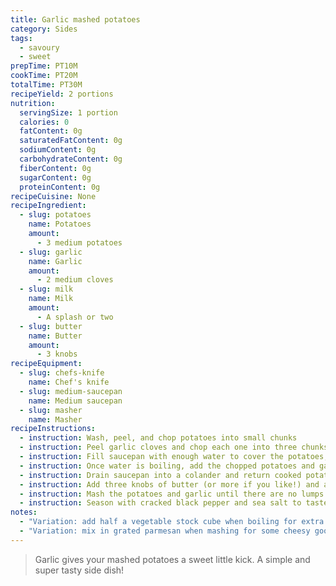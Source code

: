 ```yaml
---
title: Garlic mashed potatoes
category: Sides
tags: 
  - savoury
  - sweet
prepTime: PT10M
cookTime: PT20M
totalTime: PT30M
recipeYield: 2 portions
nutrition:
  servingSize: 1 portion
  calories: 0
  fatContent: 0g
  saturatedFatContent: 0g
  sodiumContent: 0g
  carbohydrateContent: 0g
  fiberContent: 0g
  sugarContent: 0g
  proteinContent: 0g
recipeCuisine: None
recipeIngredient:
  - slug: potatoes
    name: Potatoes
    amount:
      - 3 medium potatoes
  - slug: garlic
    name: Garlic
    amount:
      - 2 medium cloves
  - slug: milk
    name: Milk
    amount:
      - A splash or two
  - slug: butter
    name: Butter
    amount:
      - 3 knobs
recipeEquipment:
  - slug: chefs-knife
    name: Chef's knife
  - slug: medium-saucepan
    name: Medium saucepan
  - slug: masher
    name: Masher
recipeInstructions:
  - instruction: Wash, peel, and chop potatoes into small chunks
  - instruction: Peel garlic cloves and chop each one into three chunks
  - instruction: Fill saucepan with enough water to cover the potatoes, add a liberal pinch or two of sea salt, bring to the boil
  - instruction: Once water is boiling, add the chopped potatoes and garlic, boil for 15 minutes or until soft (test with a metal fork)
  - instruction: Drain saucepan into a colander and return cooked potatoes and garlic to saucepan
  - instruction: Add three knobs of butter (or more if you like!) and a splash of milk
  - instruction: Mash the potatoes and garlic until there are no lumps left. Add a bit more milk as needed.
  - instruction: Season with cracked black pepper and sea salt to taste
notes:
  - "Variation: add half a vegetable stock cube when boiling for extra flavour"
  - "Variation: mix in grated parmesan when mashing for some cheesy goodness"
---
```

> Garlic gives your mashed potatoes a sweet little kick. A simple and super tasty side dish!
